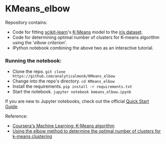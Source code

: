 # KMeans_elbow
Repository contains:
- Code for fitting [scikit-learn](http://scikit-learn.org/)'s [K-Means](http://scikit-learn.org/stable/modules/generated/sklearn.cluster.KMeans.html) model to the [iris dataset](https://archive.ics.uci.edu/ml/datasets/Iris).
- Code for determining optimal number of clusters for K-means algorithm using the '_elbow criterion_'.
- IPython notebook combining the above two as an interactive tutorial.

### Running the notebook:
- Clone the repo.
  `git clone https://github.com/analyticalmonk/KMeans_elbow`
- Change into the repo's directory.
  `cd KMeans_elbow`
- Install the requirements.
  `pip install -r requirements.txt`
- Start the notebook.
  `jupyter notebook kmeans_elbow.ipynb`

If you are new to Jupyter notebooks, check out the official [Quick Start Guide](https://jupyter-notebook-beginner-guide.readthedocs.io/en/latest/).

Reference:
- [Coursera's Machine Learning: K-Means algorithm](https://www.coursera.org/learn/machine-learning/lecture/93VPG/k-means-algorithm)
- [Using the elbow method to determine the optimal number of clusters for k-means clustering](https://bl.ocks.org/rpgove/0060ff3b656618e9136b)

